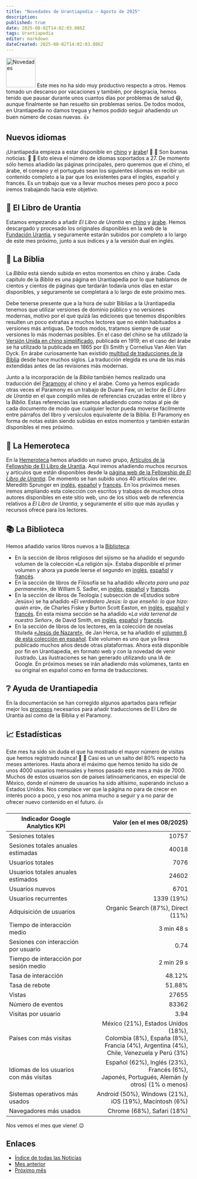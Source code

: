 ```yaml
---
title: "Novedades de Urantiapedia — Agosto de 2025"
description: 
published: true
date: 2025-08-02T14:02:03.086Z
tags: Urantiapedia
editor: markdown
dateCreated: 2025-08-02T14:02:03.086Z
---
```


<img src="/_assets/svg/icon-news.svg" alt="Novedades" style="width: 80px;"> Este mes no ha sido muy productivo respecto a otros. Hemos tomado un descanso por vacaciones y también, por desgracia, hemos tenido que pausar durante unos cuantos días por problemas de salud :mask:, aunque finalmente se han resuelto sin problemas serios. De todos modos, en Urantiapedia no damos tregua y hemos podido seguir añadiendo un buen número de cosas nuevas. :+1:

## Nuevos idiomas

¡Urantiapedia empieza a estar disponible en [chino](/zh/home) y [árabe](/ar/home)! :tada: :tada: Son buenas noticias. :clap: :clap: Esto eleva el número de idiomas soportados a 27. De momento sólo hemos añadido las páginas principales, pero queremos que el chino, el árabe, el coreano y el portugués sean los siguientes idiomas en recibir un contenido completo a la par que los existentes para el inglés, español y francés. Es un trabajo que va a llevar muchos meses pero poco a poco iremos trabajando hacia este objetivo.

## :blue_book: El Libro de Urantia

Estamos empezando a añadir _El Libro de Urantia_ en [chino](/zh/The_Urantia_Book/1) y [árabe](/ar/The_Urantia_Book/1). Hemos descargado y procesado los originales disponibles en la web de la [Fundación Urantia](https://www.urantia.org), y seguramente estarán subidos por completo a lo largo de este mes próximo, junto a sus índices y a la versión dual en inglés.

## :closed_book: La Biblia

La _Biblia_ está siendo subida en estos momentos en chino y árabe. Cada capítulo de la _Biblia_ es una página en Urantiapedia por lo que hablamos de cientos y cientos de páginas que tardarán todavía unos días en estar disponibles, y seguramente se completará a lo largo de este próximo mes.

Debe tenerse presente que a la hora de subir Biblias a la Urantiapedia tenemos que utilizar versiones de dominio público y no versiones modernas, motivo por el que quizá las ediciones que tenemos disponibles resulten un poco extrañas a muchos lectores que no estén habituados a versiones más antiguas. De todos modos, tratamos siempre de usar versiones lo más modernas posibles. En el caso del chino se ha utilizado la [Versión Unida en chino simplificado](https://en.wikipedia.org/wiki/Chinese_Union_Version), publicada en 1919; en el caso del árabe se ha utilizado la publicada en 1865 por Eli Smith y Cornelius Van Alen Van Dyck. En árabe curiosamente han existido [multitud de traducciones de la Biblia](https://en.wikipedia.org/wiki/Bible_translations_into_Arabic) desde hace muchos siglos. La traducción elegida es una de las más extendidas antes de las revisiones más modernas.

Junto a la incorporación de la _Biblia_ también hemos realizado una traducción del [Paramony](https://urantia-book.org/urantiabook/paramony/) al chino y el árabe. Como ya hemos explicado otras veces el Paramony es un trabajo de Duane Faw, un lector de _El Libro de Urantia_ en el que compiló miles de referencias cruzadas entre el libro y la _Biblia_. Estas referencias las estamos añadiendo como notas al pie de cada documento de modo que cualquier lector pueda moverse fácilmente entre párrafos del libro y versículos equivalente de la Biblia. El Paramony en forma de notas están siendo subidas en estos momentos y también estarán disponibles el mes próximo.

## :page_with_curl: La Hemeroteca

En la [Hemeroteca](/es/index/articles) hemos añadido un nuevo grupo, [Artículos de la Fellowship de El Libro de Urantia](/es/index/articles_fellowship). Aquí iremos añadiendo muchos recursos y artículos que están disponibles desde la [página web de la Fellowship de _El Libro de Urantia_](https://www.urantiabook.org/). De momento se han subido unos 40 artículos del rev. Meredith Sprunger en [inglés](/en/index/articles_fellowship), [español](/es/index/articles_fellowship) y [francés](/fr/index/articles_fellowship). En los próximos meses iremos ampliando esta colección con escritos y trabajos de muchos otros autores disponibles en este sitio web, uno de los sitios web de referencia relativos a _El Libro de Urantia_, y seguramente el sitio que más ayudas y recursos ofrece para los lectores.

## :books: La Biblioteca

Hemos añadido varios libros nuevos a la [Biblioteca](/es/index/books):
- En la sección de libros religiosos del sijismo se ha añadido el segundo volumen de la colección «La religión sij». Estaba disponible el primer volumen y ahora ya puede leerse el segundo en [inglés](/en/book/Sikhism/The_Sikh_Religion_Volume_2), [español](/es/book/Sikhism/The_Sikh_Religion_Volume_2) y [francés](/fr/book/Sikhism/The_Sikh_Religion_Volume_2).
- En la sección de libros de Filosofía se ha añadido «_Receta para una paz permanente_», de William S. Sadler, en [inglés](/en/book/William_S_Sadler/Prescription_for_Permanent_Peace), [español](/es/book/William_S_Sadler/Prescription_for_Permanent_Peace) y [francés](/fr/book/William_S_Sadler/Prescription_for_Permanent_Peace).
- En la sección de libros de Teología ( subsección de «Estudios sobre Jesús») se ha añadido «_El verdadero Jesús: lo que enseñó: lo que hizo: quién era_», de Charles Fiske y Burton Scott Easton, en [inglés](/en/book/Charles_Fiske_And_Burton_Scott_Easton/The_Real_Jesus), [español](/es/book/Charles_Fiske_And_Burton_Scott_Easton/The_Real_Jesus) y [francés](/en/book/Charles_Fiske_And_Burton_Scott_Easton/The_Real_Jesus). En esta misma sección se ha añadido «_La vida terrenal de nuestro Señor_», de David Smith, en [inglés](/en/book/David_Smith/Our_Lords_Earthly_Life), [español](/es/book/David_Smith/Our_Lords_Earthly_Life) y [francés](/fr/book/David_Smith/Our_Lords_Earthly_Life).
- En la sección de libros de los lectores, en la colección de novelas titulada [«Jesús de Nazaret»](/es/book/Jan_Herca/Jesus_of_Nazareth), de Jan Herca, se ha añadido el [volumen 6 de esta colección en español](/es/book/Jan_Herca/Jesus_of_Nazareth_Vol_06). Este volumen es uno que ya lleva publicado muchos años desde otras plataformas. Ahora está disponible por fin en Urantiapedia, en formato web y con la novedad de venir ilustrado. Las ilustraciones se han generado utilizando una IA de Google. En próximos meses se irán añadiendo más volúmenes, tanto en su original en español como en forma de traducciones.

## :grey_question: Ayuda de Urantiapedia

En la documentación se han corregido algunos apartados para reflejar mejor los [procesos](/es/help/github_paramony) necesarios para añadir traducciones de El Libro de Urantia así como de la Biblia y el Paramony.

## :chart_with_upwards_trend: Estadísticas

Este mes ha sido sin duda el que ha mostrado el mayor número de visitas que hemos registrado nunca! :clap: :clap: Casi es un un salto del 80% respecto ha meses anteriores. Hasta ahora el máximo que hemos tenido ha sido de unos 4000 usuarios mensuales y hemos pasado este mes a más de 7000. Muchos de estos usuarios son de países latinoamericanos, en especial de México, donde el número de usuarios ha sido altísimo, superando incluso a Estados Unidos. Nos complace ver que la página no para de crecer en interés poco a poco, y eso nos anima mucho a seguir y a no parar de ofrecer nuevo contenido en el futuro. :+1:

Indicador Google Analytics KPI | Valor (en el mes 08/2025)
--- | ---:
Sesiones totales | 10757
Sesiones totales anuales estimadas | 40018
Usuarios totales | 7076
Usuarios totales anuales estimados | 24602
Usuarios nuevos | 6701
Usuarios recurrentes | 1339 (19%)
Adquisición de usuarios | Organic Search (87%), Direct (11%)
Tiempo de interacción medio | 3 min 48 s
Sesiones con interacción por usuario | 0.74
Tiempo de interacción por sesión medio | 2 min 29 s
Tasa de interacción | 48.12%
Tasa de rebote | 51.88%
Vistas | 27655
Número de eventos | 83362
Visitas por usuario | 3.94
Países con más visitas | México (21%), Estados Unidos (18%), <br>Colombia (8%), España (8%), <br>Francia (4%), Argentina (4%),<br>Chile, Venezuela y Perú (3%)
Idiomas de los usuarios con más visitas | Español (62%), Inglés (23%), Francés (6%), <br>Japonés, Portugués, Alemán (y otros) (1% o menos)
Sistemas operativos más usados | Android (50%), Windows (21%), iOS (19%), Macintosh (6%)
Navegadores más usados | Chrome (68%), Safari (18%)

Nos vemos el mes que viene! :wink:

## Enlaces

- [Índice de todas las Noticias](/es/news)
- [Mes anterior](/es/news/2025/07)
- [Próximo mês](/es/news/2025/08)